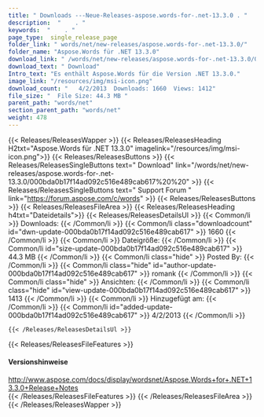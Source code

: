 ```yaml
---
title: " Downloads ---Neue-Releases-aspose.words-for-.net-13.3.0 . "
description:  "    . " 
keywords:  "    . " 
page_type:  single_release_page
folder_link: " words/net/new-releases/aspose.words-for-.net-13.3.0/"
folder_name: "Aspose.Words für .NET 13.3.0"
download_link: " /words/net/new-releases/aspose.words-for-.net-13.3.0/000bda0b17f14ad092c516e489cab617"
download_text: " Download"
Intro_text: "Es enthält Aspose.Words für die Version .NET 13.3.0."
image_link: "/resources/img/msi-icon.png"
download_count: "   4/2/2013  Downloads: 1660  Views: 1412"
file_size: "  File Size: 44.3 MB "
parent_path: "words/net"
section_parent_path: "words/net"
weight: 478
---
```


{{< Releases/ReleasesWapper >}}
  {{< Releases/ReleasesHeading H2txt="Aspose.Words für .NET 13.3.0" imagelink="/resources/img/msi-icon.png">}}
  {{< Releases/ReleasesButtons >}}
    {{< Releases/ReleasesSingleButtons text=" Download" link="/words/net/new-releases/aspose.words-for-.net-13.3.0/000bda0b17f14ad092c516e489cab617%20%20" >}}
    {{< Releases/ReleasesSingleButtons text=" Support Forum " link="https://forum.aspose.com/c/words" >}}
  {{< Releases/ReleasesButtons >}}
  {{< Releases/ReleasesFileArea >}}
    {{< Releases/ReleasesHeading h4txt="Dateidetails">}}
    {{< Releases/ReleasesDetailsUl >}}
            {{< Common/li >}} Downloads: {{< /Common/li >}}
      {{< Common/li class="downloadcount" id="dwn-update-000bda0b17f14ad092c516e489cab617" >}} 1660 {{< /Common/li >}}
      {{< Common/li >}} Dateigröße: {{< /Common/li >}}
      {{< Common/li id="size-update-000bda0b17f14ad092c516e489cab617" >}} 44.3 MB {{< /Common/li >}} 
      {{< Common/li  class="hide" >}} Posted By: {{< /Common/li >}} 
      {{< Common/li class="hide" id="author-update-000bda0b17f14ad092c516e489cab617" >}} romank {{< /Common/li >}}
      {{< Common/li class="hide" >}} Ansichten: {{< /Common/li >}}
      {{< Common/li class="hide" id="view-update-000bda0b17f14ad092c516e489cab617" >}} 1413 {{< /Common/li >}}
      {{< Common/li >}} Hinzugefügt am: {{< /Common/li >}}
      {{< Common/li id="added-update-000bda0b17f14ad092c516e489cab617" >}} 4/2/2013 {{< /Common/li >}} 

    {{< /Releases/ReleasesDetailsUl >}}

  {{< Releases/ReleasesFileFeatures >}}
      <h4>Versionshinweise</h4><div> <a href="http://www.aspose.com/docs/display/wordsnet/Aspose.Words+for+.NET+13.3.0+Release+Notes">http://www.aspose.com/docs/display/wordsnet/Aspose.Words+for+.NET+13.3.0+Release+Notes</a></div>
  {{< /Releases/ReleasesFileFeatures >}}
 {{< /Releases/ReleasesFileArea >}}
{{< /Releases/ReleasesWapper >}}



